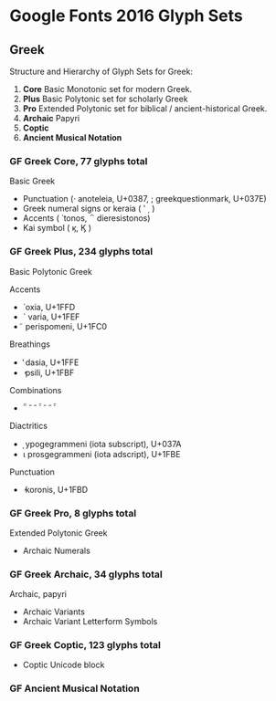 
Google Fonts 2016 Glyph Sets
============================


Greek
---------------------------

Structure and Hierarchy of Glyph Sets for Greek:

1. **Core** Basic Monotonic set for modern Greek. 
2. **Plus** Basic Polytonic set for scholarly Greek
3. **Pro** Extended Polytonic set for biblical / ancient-historical Greek.
4. **Archaic** Papyri
5. **Coptic** 
6. **Ancient Musical Notation**

### GF Greek Core, 77 glyphs total

Basic Greek

* Punctuation (· anoteleia, U+0387, ; greekquestionmark, U+037E)
* Greek numeral signs or keraia ( ʹ ͵ )
* Accents ( ́ tonos, ΅ dieresistonos)
* Kai symbol ( ϗ, Ϗ )

### GF Greek Plus, 234 glyphs total

Basic Polytonic Greek

Accents 

*  ́ oxia, U+1FFD* ` varia, U+1FEF*  ͂ perispomeni, U+1FC0

Breathings*  ̔ dasia, U+1FFE *  ̓ psili, U+1FBF

Combinations

* ῁ ῍ ῎ ῏ ῝ ῞ ῟

Diactritics

*  ͅ ypogegrammeni (iota subscript), U+037A
* ι prosgegrammeni (iota adscript), U+1FBE

Punctuation

*  ̓ koronis, U+1FBD

### GF Greek Pro, 8 glyphs total 
Extended Polytonic Greek

* Archaic Numerals

### GF Greek Archaic, 34 glyphs total
Archaic, papyri

* Archaic Variants
* Archaic Variant Letterform Symbols

### GF Greek Coptic, 123 glyphs total

* Coptic Unicode block

### GF Ancient Musical Notation
